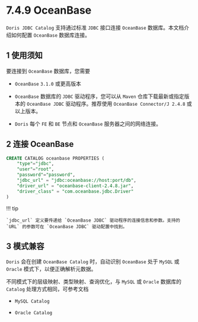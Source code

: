 # 7.4.9 OceanBase

`Doris JDBC Catalog` 支持通过标准 `JDBC` 接口连接 `OceanBase` 数据库。本文档介绍如何配置 `OceanBase` 数据库连接。

## 1 使用须知

要连接到 `OceanBase` 数据库，您需要

* `OceanBase` `3.1.0` 或更高版本

* `OceanBase` 数据库的 `JDBC` 驱动程序，您可以从 `Maven` 仓库下载最新或指定版本的 `OceanBase JDBC` 驱动程序。推荐使用 `OceanBase Connector/J 2.4.8` 或以上版本。

* `Doris` 每个 `FE` 和 `BE` 节点和 `OceanBase` 服务器之间的网络连接。

## 2 连接 OceanBase

```sql
CREATE CATALOG oceanbase PROPERTIES (
    "type"="jdbc",
    "user"="root",
    "password"="password",
    "jdbc_url" = "jdbc:oceanbase://host:port/db",
    "driver_url" = "oceanbase-client-2.4.8.jar",
    "driver_class" = "com.oceanbase.jdbc.Driver"
)
```

!!! tip

    `jdbc_url` 定义要传递给 `OceanBase JDBC` 驱动程序的连接信息和参数。支持的 `URL` 的参数可在 `OceanBase JDBC` 驱动配置中找到。

## 3 模式兼容

`Doris` 会在创建 `OceanBase Catalog` 时，自动识别 `OceanBase` 处于 `MySQL` 或 `Oracle` 模式下，以便正确解析元数据。

不同模式下的层级映射、类型映射、查询优化，与 `MySQL` 或 `Oracle` 数据库的 `Catalog` 处理方式相同，可参考文档

* `MySQL Catalog`

* `Oracle Catalog`
